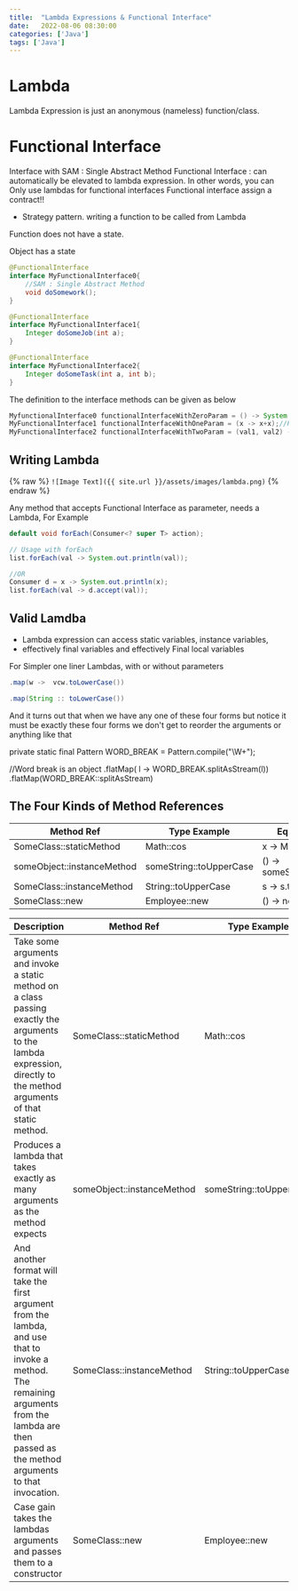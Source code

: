 ```yaml
---
title:  "Lambda Expressions & Functional Interface"
date:   2022-08-06 08:30:00
categories: ['Java']
tags: ['Java']
---
```


# Lambda 
Lambda Expression is just an anonymous (nameless) function/class.

# Functional Interface

Interface with SAM : Single Abstract Method
Functional Interface : can automatically be elevated to lambda expression. In other words, you can Only use lambdas for functional interfaces
Functional interface assign a contract!!

* Strategy pattern. writing a function to be called from Lambda

Function does not have a state.

Object has a state

```java
@FunctionalInterface
interface MyFunctionalInterface0{
    //SAM : Single Abstract Method
    void doSomework();
}

@FunctionalInterface
interface MyFunctionalInterface1{
    Integer doSomeJob(int a);
}

@FunctionalInterface
interface MyFunctionalInterface2{
    Integer doSomeTask(int a, int b);
}
```

The definition to the interface methods can be given as below
```java
MyfunctionalInterface0 functionalInterfaceWithZeroParam = () -> System.out.println("Some String");//Providing the definition to the abstract method
MyFunctionalInterface1 functionalInterfaceWithOneParam = (x -> x+x);//Providing the definition to the abstract method
MyFunctionalInterface2 functionalInterfaceWithTwoParam = (val1, val2) -> val1 * val2;//Valid Lambda as 2 arguments are expected
```

## Writing Lambda

{% raw  %}
`![Image Text]({{ site.url }}/assets/images/lambda.png)`
{% endraw %}



Any method that accepts Functional Interface as parameter, needs a Lambda, For Example
```java
default void forEach(Consumer<? super T> action);

// Usage with forEach        
list.forEach(val -> System.out.println(val));

//OR
Consumer d = x -> System.out.println(x);
list.forEach(val -> d.accept(val));
```
## Valid Lamdba

* Lambda expression can access static variables, instance variables,
* effectively final variables and effectively Final local variables

For Simpler one liner Lambdas, with or without parameters


```java
.map(w ->  vcw.toLowerCase())

.map(String :: toLowerCase())
```

And it turns out that when we have any one of these four forms but notice it must be exactly these four forms we don't
get to reorder the arguments or anything like that

private static final Pattern WORD_BREAK = Pattern.compile("\\W+");

//Word break is an object .flatMap( l -> WORD_BREAK.splitAsStream(l))
.flatMap(WORD_BREAK::splitAsStream)


## The Four Kinds of Method References

| **Method Ref**             | **Type Example**        | **Equivalent Lambda**          |
|----------------------------|-------------------------|--------------------------------|
| SomeClass::staticMethod    | Math::cos               | x -> Math.cos(x)               |
| someObject::instanceMethod | someString::toUpperCase | () -> someString.toUpperCase() |
| SomeClass::instanceMethod  | String::toUpperCase     | s -> s.toUpperCase()           |
| SomeClass::new             | Employee::new           | () -> new Employee()           |



| ****Description****                                                                                                                                                                                   | ****Method Ref****         | ****Type Example****    | ****Equivalent Lambda****      |
|-------------------------------------------------------------------------------------------------------------------------------------------------------------------------------------------------------|----------------------------|-------------------------|--------------------------------|
| Take some arguments and invoke a static method on a class passing exactly the arguments to the lambda expression, directly to the method arguments of that static method.                             | SomeClass::staticMethod    | Math::cos               | x -> Math.cos(x)               |
| Produces a lambda that takes exactly as many arguments as the method expects                                                                                             | someObject::instanceMethod | someString::toUpperCase | () -> someString.toUpperCase() |
| And another format will take the first argument from the lambda, and use that to invoke a method. The remaining arguments from the lambda are then passed as the method arguments to that invocation. | SomeClass::instanceMethod  | String::toUpperCase     | s -> s.toUpperCase()           |
| Case gain takes the lambdas arguments and passes them to a constructor                                                                                                                                | SomeClass::new             | Employee::new           | () -> new Employee()           |

